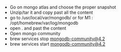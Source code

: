 - Go on mongo atlas and choose the proper snapshot
- Unzip/tar it and copy past all the content
- go to /usr/local/var/mongodb/  or for M1 : /opt/homebrew/var/log/mongodb
- open . and past the content
- Open mongo community
- brew services stop mongodb-community@4.2
- brew services start mongodb-community@4.2

